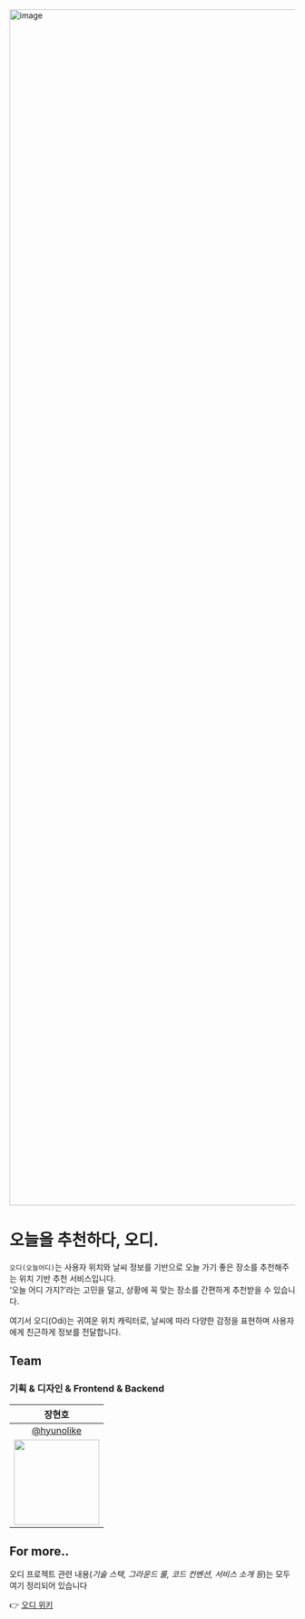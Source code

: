 <img width="8192" height="2104" alt="image" src="https://github.com/user-attachments/assets/cbd70cfc-28fe-48e9-8056-482d3251b37a" />

# 오늘을 추천하다, 오디.
`오디(오늘어디)`는 사용자 위치와 날씨 정보를 기반으로 오늘 가기 좋은 장소를 추천해주는 위치 기반 추천 서비스입니다.<br>
‘오늘 어디 가지?’라는 고민을 덜고, 상황에 꼭 맞는 장소를 간편하게 추천받을 수 있습니다.

여기서 오디(Odi)는 귀여운 위치 캐릭터로, 날씨에 따라 다양한 감정을 표현하며 사용자에게 친근하게 정보를 전달합니다.


## Team
### 기획 & 디자인 & Frontend & Backend
| 장현호 | 
|--------|
| <div align="center">[@hyunolike](https://github.com/hyunolike)</div> | 
| <img src="https://avatars.githubusercontent.com/hyunolike" width="150"/> | 

## For more..
오디 프로젝트 관련 내용(_기술 스택, 그라운드 룰, 코드 컨벤션, 서비스 소개 등_)는 모두 여기 정리되어 있습니다

👉 [오디 위키](https://github.com/odi-project/odi-backend/wiki)
